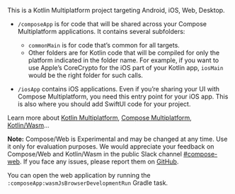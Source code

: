 This is a Kotlin Multiplatform project targeting Android, iOS, Web, Desktop.



* `/composeApp` is for code that will be shared across your Compose Multiplatform applications.
  It contains several subfolders:
  - `commonMain` is for code that’s common for all targets.
  - Other folders are for Kotlin code that will be compiled for only the platform indicated in the folder name.
    For example, if you want to use Apple’s CoreCrypto for the iOS part of your Kotlin app,
    `iosMain` would be the right folder for such calls.

* `/iosApp` contains iOS applications. Even if you’re sharing your UI with Compose Multiplatform, 
  you need this entry point for your iOS app. This is also where you should add SwiftUI code for your project.


Learn more about [Kotlin Multiplatform](https://www.jetbrains.com/help/kotlin-multiplatform-dev/get-started.html),
[Compose Multiplatform](https://github.com/JetBrains/compose-multiplatform/#compose-multiplatform),
[Kotlin/Wasm](https://kotl.in/wasm/)…

**Note:** Compose/Web is Experimental and may be changed at any time. Use it only for evaluation purposes.
We would appreciate your feedback on Compose/Web and Kotlin/Wasm in the public Slack channel [#compose-web](https://slack-chats.kotlinlang.org/c/compose-web).
If you face any issues, please report them on [GitHub](https://github.com/JetBrains/compose-multiplatform/issues).

You can open the web application by running the `:composeApp:wasmJsBrowserDevelopmentRun` Gradle task.
